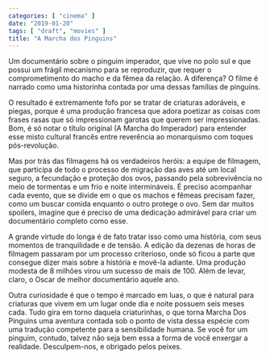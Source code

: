 ```yaml
---
categories: [ "cinema" ]
date: "2019-01-20"
tags: [ "draft", "movies" ]
title: "A Marcha dos Pinguins"
---
```

Um documentário sobre o pinguim imperador, que vive no polo sul
e que possui um frágil mecanismo para se reproduzir, que requer o
comprometimento do macho e da fêmea da relação. A diferença? O
filme é narrado como uma historinha contada por uma dessas famílias
de pinguins.

O resultado é extremamente fofo por se tratar de criaturas adoráveis,
e piegas, porque é uma produção francesa que adora poetizar as
coisas com frases rasas que só impressionam garotas que querem ser
impressionadas. Bom, é só notar o título original (A Marcha do
Imperador) para entender esse misto cultural francês entre reverência
ao monarquismo com toques pós-revolução.

Mas por trás das filmagens há os verdadeiros heróis: a equipe de
filmagem, que participa de todo o processo de migração das aves até
um local seguro, a fecundação e proteção dos ovos, passando pela
sobrevivência no meio de tormentas e um frio e noite intermináveis. É
preciso acompanhar cada evento, que se divide em o que os machos e fêmeas
precisam fazer, como um buscar comida enquanto o outro protege o ovo. Sem
dar muitos spoilers, imagine que é preciso de uma dedicação admirável
para criar um documentário completo como esse.

A grande virtude do longa é de fato tratar isso como uma história,
com seus momentos de tranquilidade e de tensão. A edição da dezenas de
horas de filmagem passaram por um processo criterioso, onde só ficou a
parte que consegue dizer mais sobre a história e movê-la adiante. Uma
produção modesta de 8 milhões virou um sucesso de mais de 100. Além
de levar, claro, o Oscar de melhor documentário aquele ano.

Outra curiosidade é que o tempo é marcado em luas, o que é natural
para criaturas que vivem em um lugar onde dia e noite possuem seis meses
cada. Tudo gira em torno daquela criaturinhas, o que torna Marcha Dos
Pinguins uma aventura contada sob o ponto de vista dessa espécie com
uma tradução competente para a sensibilidade humana. Se você for um
pinguim, contudo, talvez não seja bem essa a forma de você enxergar
a realidade. Desculpem-nos, e obrigado pelos peixes.
